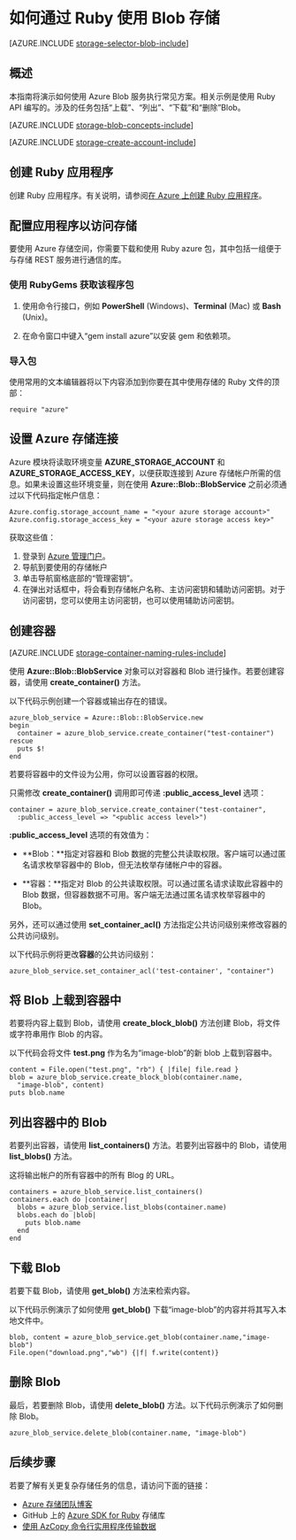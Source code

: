 <properties 
	pageTitle="如何通过 Ruby 使用 Blob 存储 | Azure" 
	description="了解如何使用 Azure Blob 服务上载、下载、列出和删除 Blob 内容。用 Ruby 编写的相关示例。" 
	services="storage" 
	documentationCenter="ruby" 
	authors="tfitzmac" 
	manager="wpickett" 
	editor=""/>

<tags 
	ms.service="storage" 
	ms.date="12/16/2015"
	wacn.date="01/14/2016"/>


# 如何通过 Ruby 使用 Blob 存储

[AZURE.INCLUDE [storage-selector-blob-include](../includes/storage-selector-blob-include.md)]

## 概述

本指南将演示如何使用 Azure Blob 服务执行常见方案。相关示例是使用 Ruby API 编写的。涉及的任务包括“上载”、“列出”、“下载”和“删除”Blob。

[AZURE.INCLUDE [storage-blob-concepts-include](../includes/storage-blob-concepts-include.md)]

[AZURE.INCLUDE [storage-create-account-include](../includes/storage-create-account-include.md)]

## 创建 Ruby 应用程序

创建 Ruby 应用程序。有关说明，请参阅[在 Azure 上创建 Ruby 应用程序](/documentation/articles/virtual-machines-ruby-rails-web-app-linux)。

## 配置应用程序以访问存储

要使用 Azure 存储空间，你需要下载和使用 Ruby azure 包，其中包括一组便于与存储 REST 服务进行通信的库。

### 使用 RubyGems 获取该程序包

1. 使用命令行接口，例如 **PowerShell** (Windows)、**Terminal** (Mac) 或 **Bash** (Unix)。

2. 在命令窗口中键入“gem install azure”以安装 gem 和依赖项。

### 导入包

使用常用的文本编辑器将以下内容添加到你要在其中使用存储的 Ruby 文件的顶部：

	require "azure"

## 设置 Azure 存储连接

Azure 模块将读取环境变量 **AZURE_STORAGE_ACCOUNT** 和 **AZURE_STORAGE_ACCESS_KEY**，以便获取连接到 Azure 存储帐户所需的信息。如果未设置这些环境变量，则在使用 **Azure::Blob::BlobService** 之前必须通过以下代码指定帐户信息：

	Azure.config.storage_account_name = "<your azure storage account>"
	Azure.config.storage_access_key = "<your azure storage access key>"


获取这些值：

1. 登录到 [Azure 管理门户](https://manage.windowsazure.cn/)。
2. 导航到要使用的存储帐户
3. 单击导航窗格底部的“管理密钥”。
4. 在弹出对话框中，将会看到存储帐户名称、主访问密钥和辅助访问密钥。对于访问密钥，您可以使用主访问密钥，也可以使用辅助访问密钥。

## 创建容器

[AZURE.INCLUDE [storage-container-naming-rules-include](../includes/storage-container-naming-rules-include.md)]

使用 **Azure::Blob::BlobService** 对象可以对容器和 Blob 进行操作。若要创建容器，请使用 **create_container()** 方法。

以下代码示例创建一个容器或输出存在的错误。

	azure_blob_service = Azure::Blob::BlobService.new
	begin
	  container = azure_blob_service.create_container("test-container")
	rescue
	  puts $!
	end

若要将容器中的文件设为公用，你可以设置容器的权限。

只需修改 <strong>create_container()</strong> 调用即可传递 **:public_access_level** 选项：

	container = azure_blob_service.create_container("test-container",
	  :public_access_level => "<public access level>")


**:public_access_level** 选项的有效值为：

* **Blob：**指定对容器和 Blob 数据的完整公共读取权限。客户端可以通过匿名请求枚举容器中的 Blob，但无法枚举存储帐户中的容器。

* **容器：**指定对 Blob 的公共读取权限。可以通过匿名请求读取此容器中的 Blob 数据，但容器数据不可用。客户端无法通过匿名请求枚举容器中的 Blob。

另外，还可以通过使用 **set_container_acl()** 方法指定公共访问级别来修改容器的公共访问级别。

以下代码示例将更改**容器**的公共访问级别：

	azure_blob_service.set_container_acl('test-container', "container")

## 将 Blob 上载到容器中

若要将内容上载到 Blob，请使用 **create_block_blob()** 方法创建 Blob，将文件或字符串用作 Blob 的内容。 

以下代码会将文件 **test.png** 作为名为“image-blob”的新 blob 上载到容器中。

	content = File.open("test.png", "rb") { |file| file.read }
	blob = azure_blob_service.create_block_blob(container.name,
	  "image-blob", content)
	puts blob.name

## 列出容器中的 Blob

若要列出容器，请使用 **list_containers()** 方法。若要列出容器中的 Blob，请使用 **list_blobs()** 方法。

这将输出帐户的所有容器中的所有 Blog 的 URL。

	containers = azure_blob_service.list_containers()
	containers.each do |container|
	  blobs = azure_blob_service.list_blobs(container.name)
	  blobs.each do |blob|
	    puts blob.name
	  end
	end

## 下载 Blob

若要下载 Blob，请使用 **get_blob()** 方法来检索内容。 

以下代码示例演示了如何使用 **get_blob()** 下载“image-blob”的内容并将其写入本地文件中。

	blob, content = azure_blob_service.get_blob(container.name,"image-blob")
	File.open("download.png","wb") {|f| f.write(content)}

## 删除 Blob
最后，若要删除 Blob，请使用 **delete_blob()** 方法。以下代码示例演示了如何删除 Blob。

	azure_blob_service.delete_blob(container.name, "image-blob")

## 后续步骤

若要了解有关更复杂存储任务的信息，请访问下面的链接：

- [Azure 存储团队博客](http://blogs.msdn.com/b/windowsazurestorage/)
- GitHub 上的 [Azure SDK for Ruby](https://github.com/WindowsAzure/azure-sdk-for-ruby) 存储库
- [使用 AzCopy 命令行实用程序传输数据](/documentation/articles/storage-use-azcopy)

<!---HONumber=Mooncake_0104_2016-->